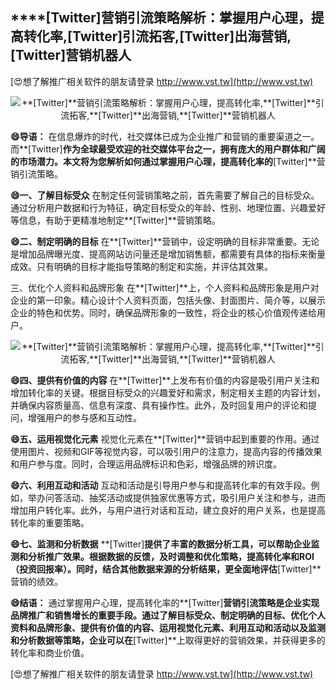 ## ****[Twitter]**营销引流策略解析：掌握用户心理，提高转化率,**[Twitter]**引流拓客,**[Twitter]**出海营销,**[Twitter]**营销机器人**

[😍想了解推广相关软件的朋友请登录 http://www.vst.tw](http://www.vst.tw)

 <center><img src="https://vst.tw/MP4/tuiguang/png/5.png" alt="**[Twitter]**营销引流策略解析：掌握用户心理，提高转化率,**[Twitter]**引流拓客,**[Twitter]**出海营销,**[Twitter]**营销机器人"></center>

**😄导语：**
在信息爆炸的时代，社交媒体已成为企业推广和营销的重要渠道之一。而**[Twitter]**作为全球最受欢迎的社交媒体平台之一，拥有庞大的用户群体和广阔的市场潜力。本文将为您解析如何通过掌握用户心理，提高转化率的**[Twitter]**营销引流策略。

**😄一、了解目标受众**
在制定任何营销策略之前，首先需要了解自己的目标受众。通过分析用户数据和行为特征，确定目标受众的年龄、性别、地理位置、兴趣爱好等信息，有助于更精准地制定**[Twitter]**营销策略。

**😄二、制定明确的目标**
在**[Twitter]**营销中，设定明确的目标非常重要。无论是增加品牌曝光度、提高网站访问量还是增加销售额，都需要有具体的指标来衡量成效。只有明确的目标才能指导策略的制定和实施，并评估其效果。

三、优化个人资料和品牌形象
在**[Twitter]**上，个人资料和品牌形象是用户对企业的第一印象。精心设计个人资料页面，包括头像、封面图片、简介等，以展示企业的特色和优势。同时，确保品牌形象的一致性，将企业的核心价值观传递给用户。

 <center><img src="https://vst.tw/MP4/tuiguang/png/5.png" alt="**[Twitter]**营销引流策略解析：掌握用户心理，提高转化率,**[Twitter]**引流拓客,**[Twitter]**出海营销,**[Twitter]**营销机器人"></center>

**😄四、提供有价值的内容**
在**[Twitter]**上发布有价值的内容是吸引用户关注和增加转化率的关键。根据目标受众的兴趣爱好和需求，制定相关主题的内容计划，并确保内容质量高、信息有深度、具有操作性。此外，及时回复用户的评论和提问，增强用户的参与感和互动性。

**😄五、运用视觉化元素**
视觉化元素在**[Twitter]**营销中起到重要的作用。通过使用图片、视频和GIF等视觉内容，可以吸引用户的注意力，提高内容的传播效果和用户参与度。同时，合理运用品牌标识和色彩，增强品牌的辨识度。

**😄六、利用互动和活动**
互动和活动是引导用户参与和提高转化率的有效手段。例如，举办问答活动、抽奖活动或提供独家优惠等方式，吸引用户关注和参与，进而增加用户转化率。此外，与用户进行对话和互动，建立良好的用户关系，也是提高转化率的重要策略。

**😄七、监测和分析数据**
**[Twitter]**提供了丰富的数据分析工具，可以帮助企业监测和分析推广效果。根据数据的反馈，及时调整和优化策略，提高转化率和ROI（投资回报率）。同时，结合其他数据来源的分析结果，更全面地评估**[Twitter]**营销的绩效。

**😄结语：**
通过掌握用户心理，提高转化率的**[Twitter]**营销引流策略是企业实现品牌推广和销售增长的重要手段。通过了解目标受众、制定明确的目标、优化个人资料和品牌形象、提供有价值的内容、运用视觉化元素、利用互动和活动以及监测和分析数据等策略，企业可以在**[Twitter]**上取得更好的营销效果，并获得更多的转化率和商业价值。

[😍想了解推广相关软件的朋友请登录 http://www.vst.tw](http://www.vst.tw)



